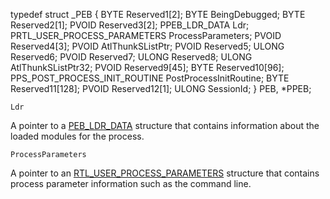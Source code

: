 typedef struct _PEB { BYTE Reserved1[2]; BYTE BeingDebugged; BYTE Reserved2[1]; PVOID Reserved3[2]; PPEB_LDR_DATA Ldr; PRTL_USER_PROCESS_PARAMETERS ProcessParameters; PVOID Reserved4[3]; PVOID AtlThunkSListPtr; PVOID Reserved5; ULONG Reserved6; PVOID Reserved7; ULONG Reserved8; ULONG AtlThunkSListPtr32; PVOID Reserved9[45]; BYTE Reserved10[96]; PPS_POST_PROCESS_INIT_ROUTINE PostProcessInitRoutine; BYTE Reserved11[128]; PVOID Reserved12[1]; ULONG SessionId; } PEB, *PPEB;

`Ldr`

A pointer to a [PEB_LDR_DATA](https://learn.microsoft.com/en-us/windows/desktop/api/winternl/ns-winternl-peb_ldr_data) structure that contains information about the loaded modules for the process.

`ProcessParameters`

A pointer to an [RTL_USER_PROCESS_PARAMETERS](https://learn.microsoft.com/en-us/windows/desktop/api/winternl/ns-winternl-rtl_user_process_parameters) structure that contains process parameter information such as the command line.

